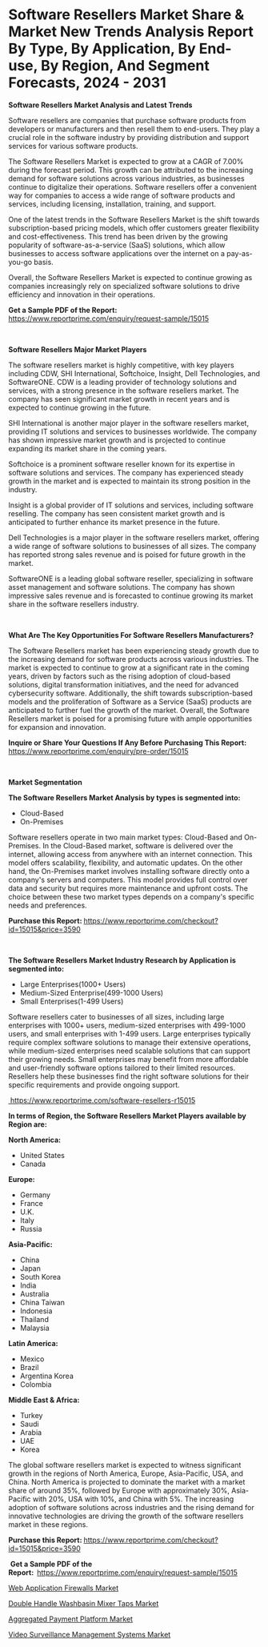 <p><h1>Software Resellers Market Share & Market New Trends Analysis Report By Type, By Application, By End-use, By Region, And Segment Forecasts, 2024 - 2031</h1></p><p><strong>Software Resellers Market Analysis and Latest Trends</strong></p>
<p><p>Software resellers are companies that purchase software products from developers or manufacturers and then resell them to end-users. They play a crucial role in the software industry by providing distribution and support services for various software products.</p><p>The Software Resellers Market is expected to grow at a CAGR of 7.00% during the forecast period. This growth can be attributed to the increasing demand for software solutions across various industries, as businesses continue to digitalize their operations. Software resellers offer a convenient way for companies to access a wide range of software products and services, including licensing, installation, training, and support.</p><p>One of the latest trends in the Software Resellers Market is the shift towards subscription-based pricing models, which offer customers greater flexibility and cost-effectiveness. This trend has been driven by the growing popularity of software-as-a-service (SaaS) solutions, which allow businesses to access software applications over the internet on a pay-as-you-go basis.</p><p>Overall, the Software Resellers Market is expected to continue growing as companies increasingly rely on specialized software solutions to drive efficiency and innovation in their operations.</p></p>
<p><strong>Get a Sample PDF of the Report:&nbsp;</strong> <a href="https://www.reportprime.com/enquiry/request-sample/15015">https://www.reportprime.com/enquiry/request-sample/15015</a></p>
<p>&nbsp;</p>
<p><strong>Software Resellers Major Market Players</strong></p>
<p><p>The software resellers market is highly competitive, with key players including CDW, SHI International, Softchoice, Insight, Dell Technologies, and SoftwareONE. CDW is a leading provider of technology solutions and services, with a strong presence in the software resellers market. The company has seen significant market growth in recent years and is expected to continue growing in the future.</p><p>SHI International is another major player in the software resellers market, providing IT solutions and services to businesses worldwide. The company has shown impressive market growth and is projected to continue expanding its market share in the coming years.</p><p>Softchoice is a prominent software reseller known for its expertise in software solutions and services. The company has experienced steady growth in the market and is expected to maintain its strong position in the industry.</p><p>Insight is a global provider of IT solutions and services, including software reselling. The company has seen consistent market growth and is anticipated to further enhance its market presence in the future.</p><p>Dell Technologies is a major player in the software resellers market, offering a wide range of software solutions to businesses of all sizes. The company has reported strong sales revenue and is poised for future growth in the market.</p><p>SoftwareONE is a leading global software reseller, specializing in software asset management and software solutions. The company has shown impressive sales revenue and is forecasted to continue growing its market share in the software resellers industry.</p></p>
<p>&nbsp;</p>
<p><strong>What Are The Key Opportunities For Software Resellers Manufacturers?</strong></p>
<p><p>The Software Resellers market has been experiencing steady growth due to the increasing demand for software products across various industries. The market is expected to continue to grow at a significant rate in the coming years, driven by factors such as the rising adoption of cloud-based solutions, digital transformation initiatives, and the need for advanced cybersecurity software. Additionally, the shift towards subscription-based models and the proliferation of Software as a Service (SaaS) products are anticipated to further fuel the growth of the market. Overall, the Software Resellers market is poised for a promising future with ample opportunities for expansion and innovation.</p></p>
<p><strong>Inquire or Share Your Questions If Any Before Purchasing This Report:</strong> <a href="https://www.reportprime.com/enquiry/pre-order/15015">https://www.reportprime.com/enquiry/pre-order/15015</a></p>
<p>&nbsp;</p>
<p><strong>Market Segmentation</strong></p>
<p><strong>The Software Resellers Market Analysis by types is segmented into:</strong></p>
<p><ul><li>Cloud-Based</li><li>On-Premises</li></ul></p>
<p><p>Software resellers operate in two main market types: Cloud-Based and On-Premises. In the Cloud-Based market, software is delivered over the internet, allowing access from anywhere with an internet connection. This model offers scalability, flexibility, and automatic updates. On the other hand, the On-Premises market involves installing software directly onto a company's servers and computers. This model provides full control over data and security but requires more maintenance and upfront costs. The choice between these two market types depends on a company's specific needs and preferences.</p></p>
<p><strong>Purchase this Report:&nbsp;</strong><a href="https://www.reportprime.com/checkout?id=15015&price=3590">https://www.reportprime.com/checkout?id=15015&price=3590</a></p>
<p>&nbsp;</p>
<p><strong>The Software Resellers Market Industry Research by Application is segmented into:</strong></p>
<p><ul><li>Large Enterprises(1000+ Users)</li><li>Medium-Sized Enterprise(499-1000 Users)</li><li>Small Enterprises(1-499 Users)</li></ul></p>
<p><p>Software resellers cater to businesses of all sizes, including large enterprises with 1000+ users, medium-sized enterprises with 499-1000 users, and small enterprises with 1-499 users. Large enterprises typically require complex software solutions to manage their extensive operations, while medium-sized enterprises need scalable solutions that can support their growing needs. Small enterprises may benefit from more affordable and user-friendly software options tailored to their limited resources. Resellers help these businesses find the right software solutions for their specific requirements and provide ongoing support.</p></p>
<p><a href="https://www.reportprime.com/software-resellers-r15015">&nbsp;https://www.reportprime.com/software-resellers-r15015</a></p>
<p><strong>In terms of Region, the Software Resellers Market Players available by Region are:</strong></p>
<p>
    <p> <strong> North America: </strong>
        <ul>
            <li>United States</li>
            <li>Canada</li>
        </ul>
        </p> 
    <p> <strong> Europe: </strong>
        <ul>
            <li>Germany</li>
            <li>France</li>
            <li>U.K.</li>
            <li>Italy</li>
            <li>Russia</li>
        </ul>
        </p> 
    <p> <strong> Asia-Pacific: </strong>
        <ul>
            <li>China</li>
            <li>Japan</li>
            <li>South Korea</li>
            <li>India</li>
            <li>Australia</li>
            <li>China Taiwan</li>
            <li>Indonesia</li>
            <li>Thailand</li>
            <li>Malaysia</li>
        </ul>
        </p> 
    <p> <strong> Latin America: </strong>
        <ul>
            <li>Mexico</li>
            <li>Brazil</li>
            <li>Argentina Korea</li>
            <li>Colombia</li>
        </ul>
        </p> 
    <p> <strong> Middle East & Africa: </strong>
        <ul>
            <li>Turkey</li>
            <li>Saudi</li>
            <li>Arabia</li>
            <li>UAE</li>
            <li>Korea</li>
        </ul>
    </p>
    </p>
<p><p>The global software resellers market is expected to witness significant growth in the regions of North America, Europe, Asia-Pacific, USA, and China. North America is projected to dominate the market with a market share of around 35%, followed by Europe with approximately 30%, Asia-Pacific with 20%, USA with 10%, and China with 5%. The increasing adoption of software solutions across industries and the rising demand for innovative technologies are driving the growth of the software resellers market in these regions.</p></p>
<p><strong>Purchase this Report: </strong><a href="https://www.reportprime.com/checkout?id=15015&price=3590">https://www.reportprime.com/checkout?id=15015&price=3590</a></p>
<p>&nbsp;<strong>Get a Sample PDF of the Report:&nbsp;&nbsp;</strong><a href="https://www.reportprime.com/enquiry/request-sample/15015">https://www.reportprime.com/enquiry/request-sample/15015</a></p>
<p><strong></strong></p>
<p><p><a href="https://github.com/brendafegmorris532/Market-Research-Report-List-1/blob/main/web-application-firewalls-market.md">Web Application Firewalls Market</a></p><p><a href="https://www.linkedin.com/pulse/global-double-handle-washbasin-mixer-taps-market-size-share-analysis-cz59e">Double Handle Washbasin Mixer Taps Market</a></p><p><a href="https://www.linkedin.com/pulse/aggregated-payment-platform-market-forecasts-trends-impact-c4i9c">Aggregated Payment Platform Market</a></p><p><a href="https://github.com/mhrnetwork1/Market-Research-Report-List-1/blob/main/video-surveillance-management-systems-market.md">Video Surveillance Management Systems Market</a></p></p>
